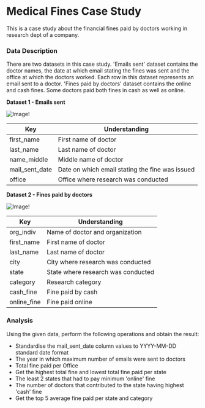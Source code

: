 # Medical Fines Case Study
This is a case study about the financial fines paid by doctors working in research dept of a company.

### Data Description
There are two datasets in this case study. 'Emails sent' dataset contains the doctor names, the date at which email stating the fines was sent and the office at which the doctors worked. Each row in this dataset represents an email sent to a doctor. 'Fines paid by doctors' dataset contains the online and cash fines. Some doctors paid both fines in cash as well as online. </br>

**Dataset 1 - Emails sent**

![Image!](https://github.com/ushashwat/Medical-Fines-Case-Study/blob/main/images/mail_data.png) </br>

Key | Understanding
----- | -----
first_name | First name of doctor
last_name | Last name of doctor
name_middle | Middle name of doctor
mail_sent_date | Date on which email stating the fine was issued
office | Office where research was conducted

**Dataset 2 - Fines paid by doctors**

![Image!](https://github.com/ushashwat/Medical-Fines-Case-Study/blob/main/images/fine_data.png) </br>

Key | Understanding
----- | -----
org_indiv | Name of doctor and organization
first_name | First name of doctor
last_name | Last name of doctor
city | City where research was conducted
state | State where research was conducted
category | Research category
cash_fine | Fine paid by cash
online_fine | Fine paid online

### Analysis
Using the given data, perform the following operations and obtain the result:
* Standardise the mail_sent_date column values to YYYY-MM-DD standard date format
* The year in which maximum number of emails were sent to doctors
* Total fine paid per Office
* Get the highest total fine and lowest total fine paid per state
* The least 2 states that had to pay minimum 'online' fine
* The number of doctors that contributed to the state having highest 'cash' fine
* Get the top 5 average fine paid per state and category

